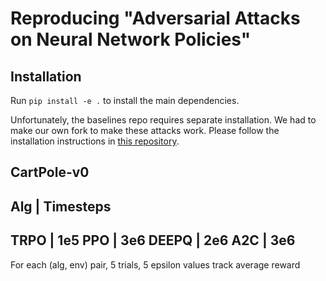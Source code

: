 # Reproducing "Adversarial Attacks on Neural Network Policies"

## Installation

Run `pip install -e .` to install the main dependencies.

Unfortunately, the baselines repo requires separate installation. We had to make our own fork to make these attacks work. Please follow the installation instructions in [this repository](https://github.com/noahgolmant/baselines).


## CartPole-v0

Alg  | Timesteps
------------
TRPO  | 1e5
PPO   | 3e6
DEEPQ | 2e6
A2C   | 3e6
-------------


For each (alg, env) pair, 5 trials, 5 epsilon values
track average reward

